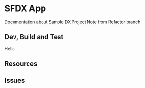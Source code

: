 # SFDX  App
Documentation about Sample DX Project
Note from Refactor branch

## Dev, Build and Test
Hello

## Resources

## Issues


